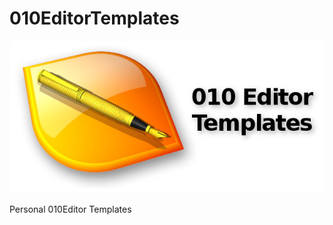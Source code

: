 # 010EditorTemplates
![Image of 010EditorTemplates](https://raw.githubusercontent.com/LoveMHz/010EditorTemplates/gh-pages/images/header_010editor.png)

Personal 010Editor Templates
